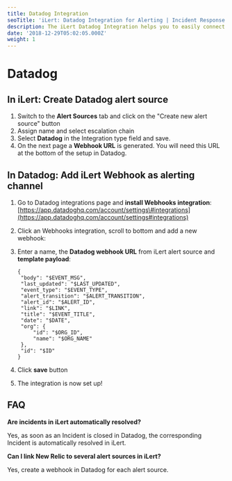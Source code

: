```yaml
---
title: Datadog Integration
seoTitle: 'iLert: Datadog Integration for Alerting | Incident Response | Uptime'
description: The iLert Datadog Integration helps you to easily connect iLert with Datadog.
date: '2018-12-29T05:02:05.000Z'
weight: 1
---
```


# Datadog

## In iLert: Create Datadog alert source <a id="alert-source"></a>

1. Switch to the **Alert Sources** tab and click on the "Create new alert source" button
2. Assign name and select escalation chain
3. Select **Datadog** in the Integration type field and save.
4. On the next page a **Webhook URL** is generated. You will need this URL at the bottom of the setup in Datadog.

## In Datadog: Add iLert Webhook as alerting channel <a id="add-webhook"></a>

1. Go to Datadog integrations page and **install Webhooks integration**: [https://app.datadoghq.com/account/settings\#integrations](https://app.datadoghq.com/account/settings#integrations)
2. Click an Webhooks integration, scroll to bottom and add a new webhook:
3. Enter a name, the **Datadog webhook URL** from iLert alert source and **template payload**:

   ```text
   {
    "body": "$EVENT_MSG",
    "last_updated": "$LAST_UPDATED",
    "event_type": "$EVENT_TYPE",
    "alert_transition": "$ALERT_TRANSITION",
    "alert_id": "$ALERT_ID",
    "link": "$LINK",
    "title": "$EVENT_TITLE",
    "date": "$DATE",
    "org": {
        "id": "$ORG_ID",
        "name": "$ORG_NAME"
    },
    "id": "$ID"
   }
   ```

4. Click **save** button
5. The integration is now set up!

## FAQ <a id="faq"></a>

**Are incidents in iLert automatically resolved?**

Yes, as soon as an Incident is closed in Datadog, the corresponding Incident is automatically resolved in iLert.

**Can I link New Relic to several alert sources in iLert?**

Yes, create a webhook in Datadog for each alert source.

